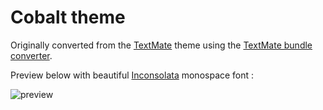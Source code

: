 # Cobalt theme

Originally converted from the [TextMate](textmate-version)
theme using the [TextMate bundle converter](http://atom.io/docs/latest/converting-a-text-mate-theme).

Preview below with beautiful [Inconsolata][inconsolata] monospace font :

![preview](https://f.cloud.github.com/assets/143380/2290688/14e4a290-a026-11e3-8d91-7c391b60adc2.png)

[textmate-version]: https://github.com/kballard/textmate-bundles/blob/master/Themes/Cobalt.tmTheme
[inconsolata]: http://levien.com/type/myfonts/inconsolata.html
